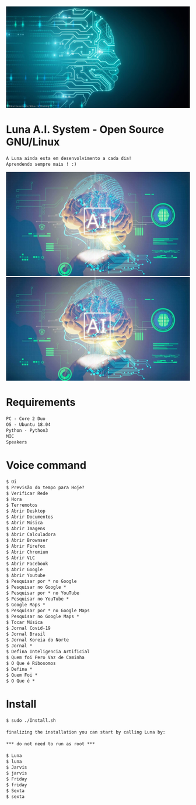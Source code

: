![alt text](https://github.com/DarkFriarBR/Luna/blob/main/Luna.jpg)

# Luna A.I. System - Open Source GNU/Linux
```
A Luna ainda esta em desenvolvimento a cada dia!
Aprendendo sempre mais ! :)
```

[![IMAGE ALT TEXT](https://github.com/DarkFriarBR/Luna/blob/main/Luna2.jpg)](https://www.youtube.com/watch?v=xc-CY7qVXzY)
[![IMAGE ALT TEXT](https://github.com/DarkFriarBR/Luna/blob/main/Luna2.jpg)](https://www.youtube.com/watch?v=vjw-YHqI_tE)

# Requirements
```
PC - Core 2 Duo
OS - Ubuntu 18.04
Python - Python3
MIC
Speakers
```
# Voice command
```
$ Oi
$ Previsão do tempo para Hoje?
$ Verificar Rede
$ Hora
$ Terremotos
$ Abrir Desktop
$ Abrir Documentos
$ Abrir Música
$ Abrir Imagens
$ Abrir Calculadora
$ Abrir Brownser
$ Abrir Firefox
$ Abrir Chromium
$ Abrir VLC
$ Abrir Facebook
$ Abrir Google
$ Abrir Youtube
$ Pesquisar por * no Google
$ Pesquisar no Google *
$ Pesquisar por * no YouTube
$ Pesquisar no YouTube *
$ Google Maps *
$ Pesquisar por * no Google Maps
$ Pesquisar no Google Maps *
$ Tocar Música
$ Jornal Covid-19
$ Jornal Brasil
$ Jornal Koreia do Norte
$ Jornal *
$ Defina Inteligencia Artificial
$ Quem foi Pero Vaz de Caminha
$ O Que é Ribosomos
$ Defina *
$ Quem Foi *
$ O Que é *
```

# Install 
```
$ sudo ./Install.sh

finalizing the installation you can start by calling Luna by:

*** do not need to run as root ***

$ Luna
$ luna
$ Jarvis
$ jarvis
$ Friday
$ friday
$ Sexta
$ sexta
```

